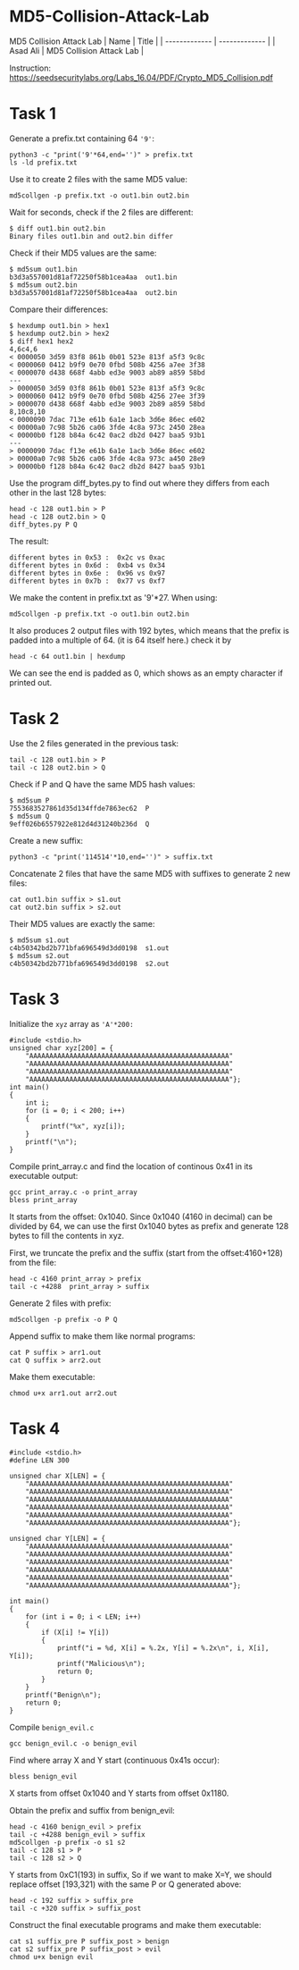 # MD5-Collision-Attack-Lab
MD5 Collision Attack Lab
|  Name   | Title |
| ------------- | ------------- |
| Asad Ali  | MD5 Collision Attack Lab  |

Instruction: https://seedsecuritylabs.org/Labs_16.04/PDF/Crypto_MD5_Collision.pdf
# Task 1
Generate a prefix.txt containing 64 ```'9'```:

```
python3 -c "print('9'*64,end='')" > prefix.txt
ls -ld prefix.txt
```
Use it to create 2 files with the same MD5 value:
```
md5collgen -p prefix.txt -o out1.bin out2.bin
```
Wait for seconds, check if the 2 files are different:
```
$ diff out1.bin out2.bin
Binary files out1.bin and out2.bin differ
```
Check if their MD5 values are the same:
```
$ md5sum out1.bin
b3d3a557001d81af72250f58b1cea4aa  out1.bin
$ md5sum out2.bin
b3d3a557001d81af72250f58b1cea4aa  out2.bin
```
Compare their differences:
```
$ hexdump out1.bin > hex1
$ hexdump out2.bin > hex2
$ diff hex1 hex2
4,6c4,6
< 0000050 3d59 83f8 861b 0b01 523e 813f a5f3 9c8c
< 0000060 0412 b9f9 0e70 0fbd 508b 4256 a7ee 3f38
< 0000070 d438 668f 4abb ed3e 9003 ab89 a859 58bd
---
> 0000050 3d59 03f8 861b 0b01 523e 813f a5f3 9c8c
> 0000060 0412 b9f9 0e70 0fbd 508b 4256 27ee 3f39
> 0000070 d438 668f 4abb ed3e 9003 2b89 a859 58bd
8,10c8,10
< 0000090 7dac 713e e61b 6a1e 1acb 3d6e 86ec e602
< 00000a0 7c98 5b26 ca06 3fde 4c8a 973c 2450 28ea
< 00000b0 f128 b84a 6c42 0ac2 db2d 0427 baa5 93b1
---
> 0000090 7dac f13e e61b 6a1e 1acb 3d6e 86ec e602
> 00000a0 7c98 5b26 ca06 3fde 4c8a 973c a450 28e9
> 00000b0 f128 b84a 6c42 0ac2 db2d 8427 baa5 93b1
```
Use the program diff_bytes.py to find out where they differs from each other in the last 128 bytes:
```
head -c 128 out1.bin > P
head -c 128 out2.bin > Q
diff_bytes.py P Q
```
The result:
```
different bytes in 0x53 :  0x2c vs 0xac
different bytes in 0x6d :  0xb4 vs 0x34
different bytes in 0x6e :  0x96 vs 0x97
different bytes in 0x7b :  0x77 vs 0xf7
```
We make the content in prefix.txt as '9'*27. When using:
```
md5collgen -p prefix.txt -o out1.bin out2.bin
```
It also produces 2 output files with 192 bytes, which means that the prefix is padded into a multiple of 64. (it is 64 itself here.) check it by
```
head -c 64 out1.bin | hexdump
```
We can see the end is padded as 0, which shows as an empty character if printed out.
# Task 2
Use the 2 files generated in the previous task:
```
tail -c 128 out1.bin > P
tail -c 128 out2.bin > Q
```
Check if P and Q have the same MD5 hash values:
```
$ md5sum P
7553683527861d35d134ffde7863ec62  P
$ md5sum Q
9eff026b6557922e812d4d31240b236d  Q
```
Create a new suffix:
```
python3 -c "print('114514'*10,end='')" > suffix.txt
```
Concatenate 2 files that have the same MD5 with suffixes to generate 2 new files:
```
cat out1.bin suffix > s1.out
cat out2.bin suffix > s2.out
```
Their MD5 values are exactly the same:
```
$ md5sum s1.out
c4b50342bd2b771bfa696549d3dd0198  s1.out
$ md5sum s2.out
c4b50342bd2b771bfa696549d3dd0198  s2.out
```
# Task 3
Initialize the ```xyz``` array as ```'A'*200:```
```
#include <stdio.h>
unsigned char xyz[200] = {
    "AAAAAAAAAAAAAAAAAAAAAAAAAAAAAAAAAAAAAAAAAAAAAAAAAA"
    "AAAAAAAAAAAAAAAAAAAAAAAAAAAAAAAAAAAAAAAAAAAAAAAAAA"
    "AAAAAAAAAAAAAAAAAAAAAAAAAAAAAAAAAAAAAAAAAAAAAAAAAA"
    "AAAAAAAAAAAAAAAAAAAAAAAAAAAAAAAAAAAAAAAAAAAAAAAAAA"};
int main()
{
    int i;
    for (i = 0; i < 200; i++)
    {
        printf("%x", xyz[i]);
    }
    printf("\n");
}
```
Compile print_array.c and find the location of continous 0x41 in its executable output:
```
gcc print_array.c -o print_array
bless print_array
```
It starts from the offset: 0x1040. Since 0x1040 (4160 in decimal) can be divided by 64, we can use the first 0x1040 bytes as prefix and generate 128 bytes to fill the contents in xyz.

First, we truncate the prefix and the suffix (start from the offset:4160+128) from the file:
```
head -c 4160 print_array > prefix
tail -c +4288  print_array > suffix
```
Generate 2 files with prefix:
```
md5collgen -p prefix -o P Q
```
Append suffix to make them like normal programs:
```
cat P suffix > arr1.out
cat Q suffix > arr2.out
```
Make them executable:
```
chmod u+x arr1.out arr2.out
```
# Task 4
```
#include <stdio.h>
#define LEN 300

unsigned char X[LEN] = {
    "AAAAAAAAAAAAAAAAAAAAAAAAAAAAAAAAAAAAAAAAAAAAAAAAAA"
    "AAAAAAAAAAAAAAAAAAAAAAAAAAAAAAAAAAAAAAAAAAAAAAAAAA"
    "AAAAAAAAAAAAAAAAAAAAAAAAAAAAAAAAAAAAAAAAAAAAAAAAAA"
    "AAAAAAAAAAAAAAAAAAAAAAAAAAAAAAAAAAAAAAAAAAAAAAAAAA"
    "AAAAAAAAAAAAAAAAAAAAAAAAAAAAAAAAAAAAAAAAAAAAAAAAAA"
    "AAAAAAAAAAAAAAAAAAAAAAAAAAAAAAAAAAAAAAAAAAAAAAAAAA"};

unsigned char Y[LEN] = {
    "AAAAAAAAAAAAAAAAAAAAAAAAAAAAAAAAAAAAAAAAAAAAAAAAAA"
    "AAAAAAAAAAAAAAAAAAAAAAAAAAAAAAAAAAAAAAAAAAAAAAAAAA"
    "AAAAAAAAAAAAAAAAAAAAAAAAAAAAAAAAAAAAAAAAAAAAAAAAAA"
    "AAAAAAAAAAAAAAAAAAAAAAAAAAAAAAAAAAAAAAAAAAAAAAAAAA"
    "AAAAAAAAAAAAAAAAAAAAAAAAAAAAAAAAAAAAAAAAAAAAAAAAAA"
    "AAAAAAAAAAAAAAAAAAAAAAAAAAAAAAAAAAAAAAAAAAAAAAAAAA"};

int main()
{
    for (int i = 0; i < LEN; i++)
    {
        if (X[i] != Y[i])
        {
            printf("i = %d, X[i] = %.2x, Y[i] = %.2x\n", i, X[i], Y[i]);
            printf("Malicious\n");
            return 0;
        }
    }
    printf("Benign\n");
    return 0;
}
```
Compile ```benign_evil.c```
```
gcc benign_evil.c -o benign_evil
```
Find where array X and Y start (continuous 0x41s occur):
```
bless benign_evil
```
X starts from offset 0x1040 and Y starts from offset 0x1180.

Obtain the prefix and suffix from benign_evil:
```
head -c 4160 benign_evil > prefix
tail -c +4288 benign_evil > suffix
md5collgen -p prefix -o s1 s2
tail -c 128 s1 > P
tail -c 128 s2 > Q
```
Y starts from 0xC1(193) in suffix, So if we want to make X=Y, we should replace offset [193,321) with the same P or Q generated above:
```
head -c 192 suffix > suffix_pre
tail -c +320 suffix > suffix_post
```
Construct the final executable programs and make them executable:
```
cat s1 suffix_pre P suffix_post > benign
cat s2 suffix_pre P suffix_post > evil
chmod u+x benign evil
```
